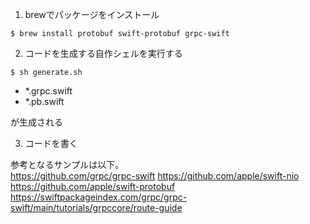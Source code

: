 1. brewでパッケージをインストール

```
$ brew install protobuf swift-protobuf grpc-swift
```

2. コードを生成する自作シェルを実行する

```
$ sh generate.sh
```

- *.grpc.swift
- *.pb.swift

が生成される

3. コードを書く

参考となるサンプルは以下。  
https://github.com/grpc/grpc-swift
https://github.com/apple/swift-nio
https://github.com/apple/swift-protobuf
https://swiftpackageindex.com/grpc/grpc-swift/main/tutorials/grpccore/route-guide

